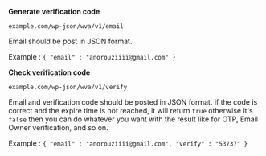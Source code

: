**Generate verification code**

`example.com/wp-json/wva/v1/email`

Email should be post in JSON format.

Example : 
`{
	"email" : "anorouziiii@gmail.com"
}`

**Check verification code** 

`example.com/wp-json/wva/v1/verify`

Email and verification code should be posted in JSON format. if the code is correct and the expire time is not reached, it will return `true` otherwise it's `false` then you can do whatever you want with the result like for OTP, Email Owner verification, and so on.

Example : 
`{
	"email" : "anorouziiii@gmail.com",
	"verify" : "53737"
}`